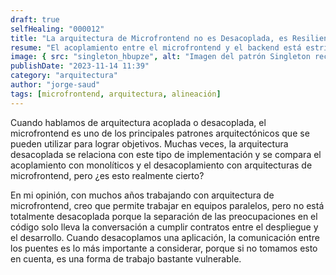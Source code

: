 ```yaml
---
draft: true
selfHealing: "000012"
title: "La arquitectura de Microfrontend no es Desacoplada, es Resiliente"
resume: "El acoplamiento entre el microfrontend y el backend está estrictamente protegido por un contrato. Sin embargo, si este contrato se rompe, podría potencialmente interrumpir toda la aplicación. El problema no es el acoplamiento en sí, sino la necesidad de resiliencia en este tipo de desarrollo. Es crucial implementar métodos que puedan manejar cualquier cambio en el backend de manera efectiva. Y más importante aún, una comunicación clara."
image: { src: "singleton_hbupze", alt: "Imagen del patrón Singleton reciclado" }
publishDate: "2023-11-14 11:39"
category: "arquitectura"
author: "jorge-saud"
tags: [microfrontend, arquitectura, alineación]
---
```


Cuando hablamos de arquitectura acoplada o desacoplada, el microfrontend es uno de los principales patrones arquitectónicos que se pueden utilizar para lograr objetivos. Muchas veces, la arquitectura desacoplada se relaciona con este tipo de implementación y se compara el acoplamiento con monolíticos y el desacoplamiento con arquitecturas de microfrontend, pero ¿es esto realmente cierto?

En mi opinión, con muchos años trabajando con arquitectura de microfrontend, creo que permite trabajar en equipos paralelos, pero no está totalmente desacoplada porque la separación de las preocupaciones en el código solo lleva la conversación a cumplir contratos entre el despliegue y el desarrollo. Cuando desacoplamos una aplicación, la comunicación entre los puentes es lo más importante a considerar, porque si no tomamos esto en cuenta, es una forma de trabajo bastante vulnerable.